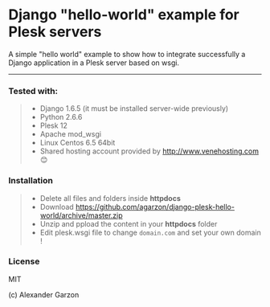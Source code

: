 # Django "hello-world" example for Plesk servers


A simple "hello world" example to show how to integrate successfully a Django application in a Plesk server based on wsgi.

----------

###  Tested with:
> 
> - Django 1.6.5 (it must be installed server-wide previously)
> - Python 2.6.6
> - Plesk 12
> - Apache mod_wsgi
> - Linux Centos 6.5 64bit
> - Shared hosting account provided by http://www.venehosting.com :blush:

### Installation
> - Delete all files and folders inside **httpdocs**
> - Download https://github.com/agarzon/django-plesk-hello-world/archive/master.zip
> - Unzip and ppload the content in your **httpdocs** folder
> - Edit plesk.wsgi file to change `domain.com` and set your own domain !

### License
MIT

(c) Alexander Garzon
